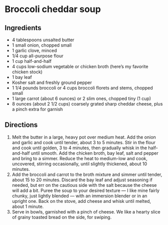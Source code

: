 Broccoli cheddar soup
=====================

Ingredients
-----------

- 4 tablespoons unsalted butter
- 1 small onion, chopped small
- 1 garlic clove, minced
- 1/4 cup all-purpose flour
- 1 cup half-and-half
- 4 cups low-sodium vegetable or chicken broth (here’s my favorite chicken stock)
- 1 bay leaf
- Kosher salt and freshly ground pepper
- 1 1/4 pounds broccoli or 4 cups broccoli florets and stems, chopped small
- 1 large carrot (about 6 ounces) or 2 slim ones, chopped tiny (1 cup)
- 8 ounces (about 2 1/2 cups) coarsely grated sharp cheddar cheese, plus a pinch extra for garnish

Directions
----------

1. Melt the butter in a large, heavy pot over medium heat. Add the onion and garlic and cook until tender, about 3 to 5 minutes. Stir in the flour and cook until golden, 3 to 4 minutes, then gradually whisk in the half-and-half until smooth. Add the chicken broth, bay leaf, salt and pepper and bring to a simmer. Reduce the heat to medium-low and cook, uncovered, stirring occasionally, until slightly thickened, about 10 minutes.
2. Add the broccoli and carrot to the broth mixture and simmer until tender, about 15 to 20 minutes. Discard the bay leaf and adjust seasoning if needed, but err on the cautious side with the salt because the cheese will add a bit. Puree the soup to your desired texture — I like mine fairly chunky, just lightly blended — with an immersion blender or in an upright one. Back on the stove, add cheese and whisk until melted, about 1 minute.
3. Serve in bowls, garnished with a pinch of cheese. We like a hearty slice of grainy toasted bread on the side, for swiping.
